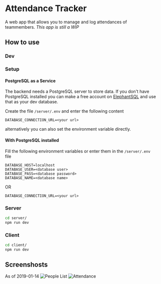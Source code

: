 # Attendance Tracker

A web app that allows you to manage and log attendances of teammembers.
_This app is still a WIP_

## How to use

### Dev

### Setup

#### PostgreSQL as a Service

The backend needs a PostgreSQL server to store data. If you don't have PostgreSQL installed you can
make a free account on [ElephantSQL](https://www.elephantsql.com/) and use that as your dev database.

Create the file `/server/.env` and enter the following content

```env
DATABASE_CONNECTION_URL=<your url>
```

alternatively you can also set the environment variable directly.

#### With PostgreSQL installed

Fill the following environment variables or enter them in the `/server/.env` file

```env
DATABASE_HOST=localhost
DATABASE_USER=<database user>
DATABASE_PASS=<database password>
DATABASE_NAME=<database name>
```

OR

```env
DATABASE_CONNECTION_URL=<your url>
```

### Server

```sh
cd server/
npm run dev
```

### Client

```sh
cd client/
npm run dev
```

## Screenshosts

As of 2019-01-14
![People List](https://i.imgur.com/CMQPV8v.png)
![Attendance](https://i.imgur.com/VJepLv3.png)
